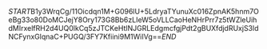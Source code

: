 $START$B1y3WrqCg/11Oicdqn1M+G096lU+5LdryaTYunuXc016ZpnAK5hnm7OeBg33o80DoMCJejY8Ory173G8Bb6zLIeW5oVLLCaoHeNHrPrr7z5tWZleUihdMIrxelfRH2d4UQ0lkCq5zJTCKeHtlNJGRLEdgmcfgjPdt2gBUXfdjdRUxjS3ldNCFynxGlqnaC+PUGQ/3FY7Kfiini9M1WiIVg==$END$